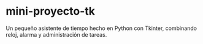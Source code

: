 # mini-proyecto-tk
Un pequeño asistente de tiempo hecho en Python con Tkinter, combinando reloj, alarma y administración de tareas.

